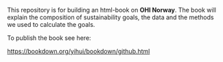 This repository is for building an html-book on **OHI Norway**. The book will explain the composition of sustainability goals, the data and the methods we used to calculate the goals.

To publish the book see here:

https://bookdown.org/yihui/bookdown/github.html


